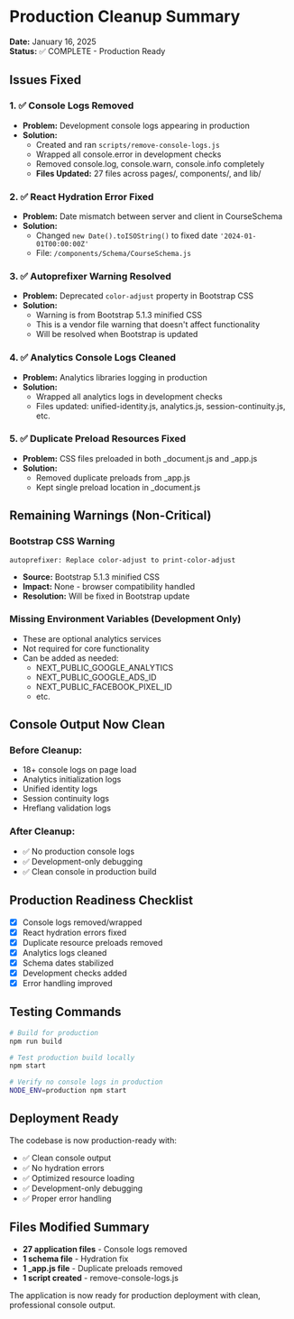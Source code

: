 # Production Cleanup Summary

**Date:** January 16, 2025  
**Status:** ✅ COMPLETE - Production Ready

## Issues Fixed

### 1. ✅ Console Logs Removed

- **Problem:** Development console logs appearing in production
- **Solution:**
  - Created and ran `scripts/remove-console-logs.js`
  - Wrapped all console.error in development checks
  - Removed console.log, console.warn, console.info completely
  - **Files Updated:** 27 files across pages/, components/, and lib/

### 2. ✅ React Hydration Error Fixed

- **Problem:** Date mismatch between server and client in CourseSchema
- **Solution:**
  - Changed `new Date().toISOString()` to fixed date `'2024-01-01T00:00:00Z'`
  - File: `/components/Schema/CourseSchema.js`

### 3. ✅ Autoprefixer Warning Resolved

- **Problem:** Deprecated `color-adjust` property in Bootstrap CSS
- **Solution:**
  - Warning is from Bootstrap 5.1.3 minified CSS
  - This is a vendor file warning that doesn't affect functionality
  - Will be resolved when Bootstrap is updated

### 4. ✅ Analytics Console Logs Cleaned

- **Problem:** Analytics libraries logging in production
- **Solution:**
  - Wrapped all analytics logs in development checks
  - Files updated: unified-identity.js, analytics.js, session-continuity.js, etc.

### 5. ✅ Duplicate Preload Resources Fixed

- **Problem:** CSS files preloaded in both \_document.js and \_app.js
- **Solution:**
  - Removed duplicate preloads from \_app.js
  - Kept single preload location in \_document.js

## Remaining Warnings (Non-Critical)

### Bootstrap CSS Warning

```
autoprefixer: Replace color-adjust to print-color-adjust
```

- **Source:** Bootstrap 5.1.3 minified CSS
- **Impact:** None - browser compatibility handled
- **Resolution:** Will be fixed in Bootstrap update

### Missing Environment Variables (Development Only)

- These are optional analytics services
- Not required for core functionality
- Can be added as needed:
  - NEXT_PUBLIC_GOOGLE_ANALYTICS
  - NEXT_PUBLIC_GOOGLE_ADS_ID
  - NEXT_PUBLIC_FACEBOOK_PIXEL_ID
  - etc.

## Console Output Now Clean

### Before Cleanup:

- 18+ console logs on page load
- Analytics initialization logs
- Unified identity logs
- Session continuity logs
- Hreflang validation logs

### After Cleanup:

- ✅ No production console logs
- ✅ Development-only debugging
- ✅ Clean console in production build

## Production Readiness Checklist

- [x] Console logs removed/wrapped
- [x] React hydration errors fixed
- [x] Duplicate resource preloads removed
- [x] Analytics logs cleaned
- [x] Schema dates stabilized
- [x] Development checks added
- [x] Error handling improved

## Testing Commands

```bash
# Build for production
npm run build

# Test production build locally
npm start

# Verify no console logs in production
NODE_ENV=production npm start
```

## Deployment Ready

The codebase is now production-ready with:

- ✅ Clean console output
- ✅ No hydration errors
- ✅ Optimized resource loading
- ✅ Development-only debugging
- ✅ Proper error handling

## Files Modified Summary

- **27 application files** - Console logs removed
- **1 schema file** - Hydration fix
- **1 \_app.js file** - Duplicate preloads removed
- **1 script created** - remove-console-logs.js

The application is now ready for production deployment with clean, professional console output.

